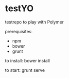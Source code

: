 # testYO
testrepo to play with Polymer

prerequisites:
* npm
* bower
* grunt

to install:
  bower install

to start:
 grunt serve
